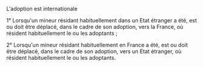L'adoption est internationale

1° Lorsqu'un mineur résidant habituellement dans un Etat étranger a été, est ou doit être déplacé, dans le cadre de son adoption, vers la France, où résident habituellement le ou les adoptants ;

2° Lorsqu'un mineur résidant habituellement en France a été, est ou doit être déplacé, dans le cadre de son adoption, vers un Etat étranger, où résident habituellement le ou les adoptants.
